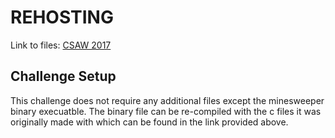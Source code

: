 # REHOSTING

Link to files: [CSAW 2017](https://github.com/osirislab/CSAW-CTF-2017-Quals/tree/master/pwn/minesweeper)

## Challenge Setup
This challenge does not require any additional files except the minesweeper binary execuatble. The binary file can be re-compiled with the c files it was originally made with which can be found in the link provided above.